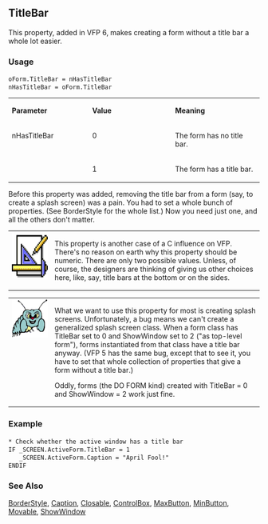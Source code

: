 ## TitleBar

This property, added in VFP 6, makes creating a form without a title bar a whole lot easier.

### Usage

```foxpro
oForm.TitleBar = nHasTitleBar
nHasTitleBar = oForm.TitleBar
```
<table>
<tr>
  <td width="32%" valign="top">
  <p><b>Parameter</b></p>
  </td>
  <td width="23%" valign="top">
  <p><b>Value</b></p>
  </td>
  <td width="45%" valign="top">
  <p><b>Meaning</b></p>
  </td>
 </tr>
<tr>
  <td width="32%" rowspan="2" valign="top">
  <p>nHasTitleBar</p>
  </td>
  <td width="23%" valign="top">
  <p>0</p>
  </td>
  <td width="45%" valign="top">
  <p>The form has no title bar.</p>
  </td>
 </tr>
<tr>
  <td width="33%" valign="top">
  <p>1</p>
  </td>
  <td width="67%" valign="top">
  <p>The form has a title bar.</p>
  </td>
 </tr>
</table>

Before this property was added, removing the title bar from a form (say, to create a splash screen) was a pain. You had to set a whole bunch of properties. (See BorderStyle for the whole list.) Now you need just one, and all the others don't matter.

<table>
<tr>
  <td width="17%" valign="top">
<img width="94" height="93" src="Design.gif">
  </td>
  <td width="83%">
  <p>This property is another case of a C influence on VFP. There's no reason on earth why this property should be numeric. There are only two possible values. Unless, of course, the designers are thinking of giving us other choices here, like, say, title bars at the bottom or on the sides.</p>
  </td>
 </tr>
</table>

<table>
<tr>
  <td width="17%" valign="top">
<img width="95" height="77" src="bug.gif">
  </td>
  <td width="83%">
  <p>What we want to use this property for most is creating splash screens. Unfortunately, a bug means we can't create a generalized splash screen class. When a form class has TitleBar set to 0 and ShowWindow set to 2 (&quot;as top-level form&quot;), forms instantiated from that class have a title bar anyway. (VFP 5 has the same bug, except that to see it, you have to set that whole collection of properties that give a form without a title bar.)</p>
  <p>Oddly, forms (the DO FORM kind) created with TitleBar = 0 and ShowWindow = 2 work just fine.</p>
  </td>
 </tr>
</table>

### Example

```foxpro
* Check whether the active window has a title bar
IF _SCREEN.ActiveForm.TitleBar = 1
   _SCREEN.ActiveForm.Caption = "April Fool!"
ENDIF
```
### See Also

[BorderStyle](s4g337.md), [Caption](s4g482.md), [Closable](s4g460.md), [ControlBox](s4g587.md), [MaxButton](s4g459.md), [MinButton](s4g459.md), [Movable](s4g460.md), [ShowWindow](s4g706.md)
